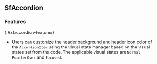 ## SfAccordion

### Features
{:#sfaccordion-features}

* Users can customize the header background and header icon color of the `AccordionItem` using the visual state manager based on the visual states set from the code. The applicable visual states are `Normal`, `PointerOver` and `Focused`.